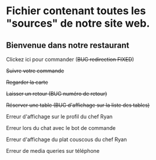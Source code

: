 # Fichier contenant toutes les "sources" de notre site web.

## Bienvenue dans notre restaurant 

Clickez ici pour commander (~~BUG redirection FIXED~~) 

~~Suivre votre commande~~

~~Regarder la carte~~

~~Laisser un retour (BUG numéro de retour)~~

~~Réserver une table (BUG d'affichage sur la liste des tables)~~

Erreur d'affichage sur le profil du chef Ryan

Erreur lors du chat avec le bot de commande

Erreur d'affichage du plat couscous du chef Ryan

Erreur de media queries sur téléphone



